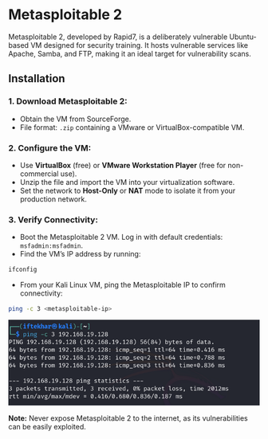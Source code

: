 # Metasploitable 2

Metasploitable 2, developed by Rapid7, is a deliberately vulnerable Ubuntu-based VM designed for security training. It hosts vulnerable services like Apache, Samba, and FTP, making it an ideal target for vulnerability scans.

## Installation

### 1. Download Metasploitable 2:

- Obtain the VM from SourceForge.
- File format: `.zip` containing a VMware or VirtualBox-compatible VM.

### 2. Configure the VM:

- Use **VirtualBox** (free) or **VMware Workstation Player** (free for non-commercial use).
- Unzip the file and import the VM into your virtualization software.
- Set the network to **Host-Only** or **NAT** mode to isolate it from your production network.

### 3. Verify Connectivity:

- Boot the Metasploitable 2 VM. Log in with default credentials: `msfadmin:msfadmin`.
- Find the VM’s IP address by running:

```bash
ifconfig
```
- From your Kali Linux VM, ping the Metasploitable IP to confirm connectivity:

```bash
ping -c 3 <metasploitable-ip>
```

<div style="text-align: center;">
  <img src="assets/images/1.png" width="550">
</div>

**Note:** Never expose Metasploitable 2 to the internet, as its vulnerabilities can be easily exploited.
